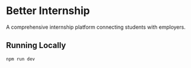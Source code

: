 # Better Internship

A comprehensive internship platform connecting students with employers.

## Running Locally
```bash
npm run dev
```